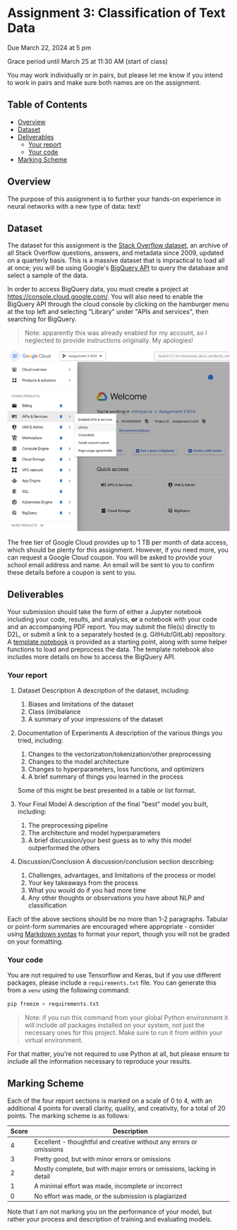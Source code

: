 # Assignment 3: Classification of Text Data
Due March 22, 2024 at 5 pm

Grace period until March 25 at 11:30 AM (start of class)

You may work individually or in pairs, but please let me know if you intend to work in pairs and make sure both names are on the assignment.

## Table of Contents <!-- omit in toc -->
- [Overview](#overview)
- [Dataset](#dataset)
- [Deliverables](#deliverables)
    - [Your report](#your-report)
    - [Your code](#your-code)
- [Marking Scheme](#marking-scheme)

## Overview
The purpose of this assignment is to further your hands-on experience in neural networks with a new type of data: text! 

## Dataset
The dataset for this assignment is the [Stack Overflow dataset](https://console.cloud.google.com/marketplace/product/stack-exchange/stack-overflow), an archive of all Stack Overflow questions, answers, and metadata since 2009, updated on a quarterly basis. This is a massive dataset that is impractical to load all at once; you will be using Google's [BigQuery API](https://cloud.google.com/bigquery/docs/reference/rest) to query the database and select a sample of the data.

In order to access BigQuery data, you must create a project at https://console.cloud.google.com/. You will also need to enable the BigQuery API through the cloud console by clicking on the hamburger menu at the top left and selecting "Library" under "APIs and services", then searching for BigQuery.

> Note: apparently this was already enabled for my account, so I neglected to provide instructions originally. My apologies!

![](enable_api.png)

The free tier of Google Cloud provides up to 1 TB per month of data access, which should be plenty for this assignment. However, if you need more, you can request a Google Cloud coupon. You will be asked to provide your school email address and name. An email will be sent to you to confirm these details before a coupon is sent to you.

## Deliverables
Your submission should take the form of either a Jupyter notebook including your code, results, and analysis, **or** a notebook with your code and an accompanying PDF report. You may submit the file(s) directly to D2L, or submit a link to a separately hosted (e.g. GitHub/GitLab) repository. A [template notebook](a3_template.ipynb) is provided as a starting point, along with some helper functions to load and preprocess the data. The template notebook also includes more details on how to access the BigQuery API.

### Your report
1. Dataset Description
    A description of the dataset, including:
    1. Biases and limitations of the dataset
    2. Class (im)balance
    3. A summary of your impressions of the dataset

2. Documentation of Experiments
    A description of the various things you tried, including:
    1. Changes to the vectorization/tokenization/other preprocessing
    2. Changes to the model architecture
    3. Changes to hyperparameters, loss functions, and optimizers
    4. A brief summary of things you learned in the process

    Some of this might be best presented in a table or list format.

3. Your Final Model
    A description of the final "best" model you built, including:
    1. The preprocessing pipeline
    2. The architecture and model hyperparameters
    3. A brief discussion/your best guess as to why this model outperformed the others

4. Discussion/Conclusion
    A discussion/conclusion section describing:
    1. Challenges, advantages, and limitations of the process or model
    2. Your key takeaways from the process
    3. What you would do if you had more time
    4. Any other thoughts or observations you have about NLP and classification
   
Each of the above sections should be no more than 1-2 paragraphs. Tabular or point-form summaries are encouraged where appropriate - consider using [Markdown syntax](https://www.markdownguide.org/basic-syntax/) to format your report, though you will not be graded on your formatting.

### Your code
You are not required to use Tensorflow and Keras, but if you use different packages, please include a `requirements.txt` file. You can generate this from a `venv` using the following command:

```bash
pip freeze > requirements.txt
```

> Note: if you run this command from your global Python environment it will include *all* packages installed on your system, not just the necessary ones for this project. Make sure to run it from within your virtual environment.

For that matter, you're not required to use Python at all, but please ensure to include all the information necessary to reproduce your results.

## Marking Scheme

Each of the four report sections is marked on a scale of 0 to 4, with an additional 4 points for overall clarity, quality, and creativity, for a total of 20 points. The marking scheme is as follows:

| Score | Description                                                            |
| ----- | ---------------------------------------------------------------------- |
| 4     | Excellent - thoughtful and creative without any errors or omissions    |
| 3     | Pretty good, but with minor errors or omissions                        |
| 2     | Mostly complete, but with major errors or omissions, lacking in detail |
| 1     | A minimal effort was made, incomplete or incorrect                     |
| 0     | No effort was made, or the submission is plagiarized                   |

Note that I am not marking you on the performance of your model, but rather your process and description of training and evaluating models.